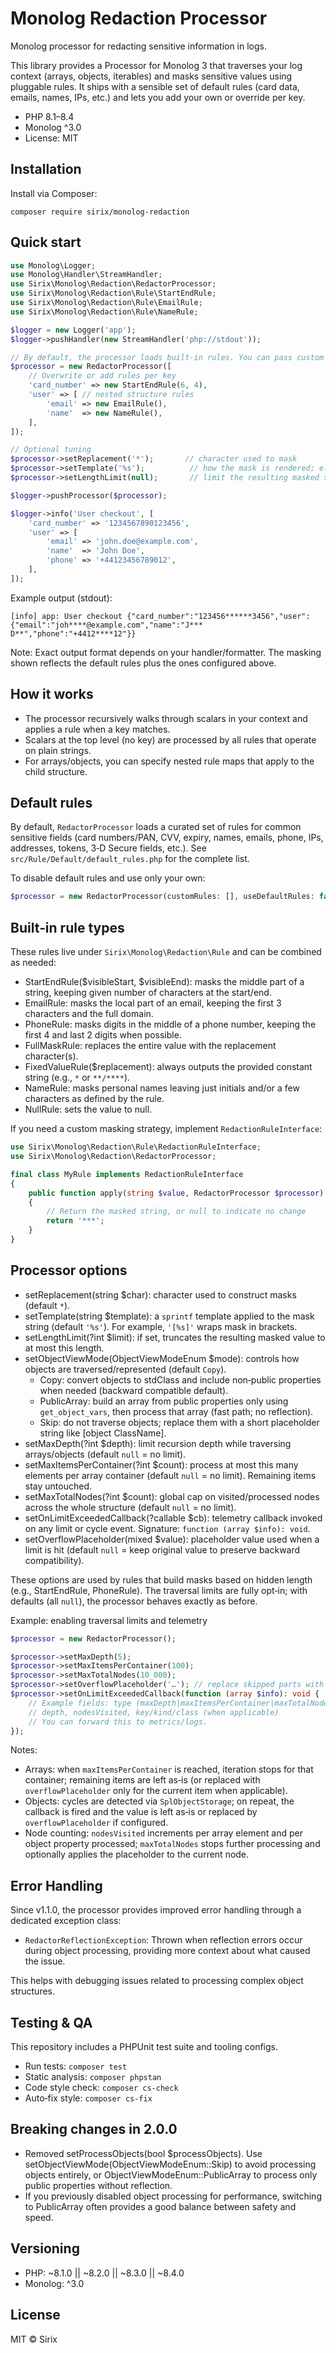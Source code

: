 # Monolog Redaction Processor

Monolog processor for redacting sensitive information in logs.

This library provides a Processor for Monolog 3 that traverses your log context (arrays, objects, iterables) and masks sensitive values using pluggable rules. It ships with a sensible set of default rules (card data, emails, names, IPs, etc.) and lets you add your own or override per key.

- PHP 8.1–8.4
- Monolog ^3.0
- License: MIT

## Installation

Install via Composer:

```
composer require sirix/monolog-redaction
```

## Quick start

```php
use Monolog\Logger;
use Monolog\Handler\StreamHandler;
use Sirix\Monolog\Redaction\RedactorProcessor;
use Sirix\Monolog\Redaction\Rule\StartEndRule;
use Sirix\Monolog\Redaction\Rule\EmailRule;
use Sirix\Monolog\Redaction\Rule\NameRule;

$logger = new Logger('app');
$logger->pushHandler(new StreamHandler('php://stdout'));

// By default, the processor loads built‑in rules. You can pass custom rules below.
$processor = new RedactorProcessor([
    // Overwrite or add rules per key
    'card_number' => new StartEndRule(6, 4),
    'user' => [ // nested structure rules
        'email' => new EmailRule(),
        'name'  => new NameRule(),
    ],
]);

// Optional tuning
$processor->setReplacement('*');       // character used to mask
$processor->setTemplate('%s');          // how the mask is rendered; e.g. '[%s]' to wrap
$processor->setLengthLimit(null);       // limit the resulting masked string length (or null for no limit)

$logger->pushProcessor($processor);

$logger->info('User checkout', [
    'card_number' => '1234567890123456',
    'user' => [
        'email' => 'john.doe@example.com',
        'name'  => 'John Doe',
        'phone' => '+44123456789012',
    ],
]);
```

Example output (stdout):

```
[info] app: User checkout {"card_number":"123456******3456","user":{"email":"joh****@example.com","name":"J*** D**","phone":"+4412****12"}}
```

Note: Exact output format depends on your handler/formatter. The masking shown reflects the default rules plus the ones configured above.

## How it works

- The processor recursively walks through scalars in your context and applies a rule when a key matches.
- Scalars at the top level (no key) are processed by all rules that operate on plain strings.
- For arrays/objects, you can specify nested rule maps that apply to the child structure.

## Default rules

By default, `RedactorProcessor` loads a curated set of rules for common sensitive fields (card numbers/PAN, CVV, expiry, names, emails, phone, IPs, addresses, tokens, 3‑D Secure fields, etc.). See `src/Rule/Default/default_rules.php` for the complete list.

To disable default rules and use only your own:

```php
$processor = new RedactorProcessor(customRules: [], useDefaultRules: false);
```

## Built‑in rule types

These rules live under `Sirix\Monolog\Redaction\Rule` and can be combined as needed:

- StartEndRule($visibleStart, $visibleEnd): masks the middle part of a string, keeping given number of characters at the start/end.
- EmailRule: masks the local part of an email, keeping the first 3 characters and the full domain.
- PhoneRule: masks digits in the middle of a phone number, keeping the first 4 and last 2 digits when possible.
- FullMaskRule: replaces the entire value with the replacement character(s).
- FixedValueRule($replacement): always outputs the provided constant string (e.g., `*` or `**/****`).
- NameRule: masks personal names leaving just initials and/or a few characters as defined by the rule.
- NullRule: sets the value to null.

If you need a custom masking strategy, implement `RedactionRuleInterface`:

```php
use Sirix\Monolog\Redaction\Rule\RedactionRuleInterface;
use Sirix\Monolog\Redaction\RedactorProcessor;

final class MyRule implements RedactionRuleInterface
{
    public function apply(string $value, RedactorProcessor $processor): ?string
    {
        // Return the masked string, or null to indicate no change
        return '***';
    }
}
```

## Processor options

- setReplacement(string $char): character used to construct masks (default `*`).
- setTemplate(string $template): a `sprintf` template applied to the mask string (default `'%s'`). For example, `'[%s]'` wraps mask in brackets.
- setLengthLimit(?int $limit): if set, truncates the resulting masked value to at most this length.
- setObjectViewMode(ObjectViewModeEnum $mode): controls how objects are traversed/represented (default `Copy`).
  - Copy: convert objects to stdClass and include non‑public properties when needed (backward compatible default).
  - PublicArray: build an array from public properties only using `get_object_vars`, then process that array (fast path; no reflection).
  - Skip: do not traverse objects; replace them with a short placeholder string like [object ClassName].
- setMaxDepth(?int $depth): limit recursion depth while traversing arrays/objects (default `null` = no limit).
- setMaxItemsPerContainer(?int $count): process at most this many elements per array container (default `null` = no limit). Remaining items stay untouched.
- setMaxTotalNodes(?int $count): global cap on visited/processed nodes across the whole structure (default `null` = no limit).
- setOnLimitExceededCallback(?callable $cb): telemetry callback invoked on any limit or cycle event. Signature: `function (array $info): void`.
- setOverflowPlaceholder(mixed $value): placeholder value used when a limit is hit (default `null` = keep original value to preserve backward compatibility).

These options are used by rules that build masks based on hidden length (e.g., StartEndRule, PhoneRule). The traversal limits are fully opt‑in; with defaults (all `null`), the processor behaves exactly as before.

Example: enabling traversal limits and telemetry

```php
$processor = new RedactorProcessor();

$processor->setMaxDepth(5);
$processor->setMaxItemsPerContainer(100);
$processor->setMaxTotalNodes(10_000);
$processor->setOverflowPlaceholder('…'); // replace skipped parts with an ellipsis
$processor->setOnLimitExceededCallback(function (array $info): void {
    // Example fields: type (maxDepth|maxItemsPerContainer|maxTotalNodes|cycle),
    // depth, nodesVisited, key/kind/class (when applicable)
    // You can forward this to metrics/logs.
});
```

Notes:
- Arrays: when `maxItemsPerContainer` is reached, iteration stops for that container; remaining items are left as‑is (or replaced with `overflowPlaceholder` only for the current item when applicable).
- Objects: cycles are detected via `SplObjectStorage`; on repeat, the callback is fired and the value is left as‑is or replaced by `overflowPlaceholder` if configured.
- Node counting: `nodesVisited` increments per array element and per object property processed; `maxTotalNodes` stops further processing and optionally applies the placeholder to the current node.

## Error Handling

Since v1.1.0, the processor provides improved error handling through a dedicated exception class:

- `RedactorReflectionException`: Thrown when reflection errors occur during object processing, providing more context about what caused the issue.

This helps with debugging issues related to processing complex object structures.

## Testing & QA

This repository includes a PHPUnit test suite and tooling configs.

- Run tests: `composer test`
- Static analysis: `composer phpstan`
- Code style check: `composer cs-check`
- Auto‑fix style: `composer cs-fix`

## Breaking changes in 2.0.0

- Removed setProcessObjects(bool $processObjects). Use setObjectViewMode(ObjectViewModeEnum::Skip) to avoid processing objects entirely, or ObjectViewModeEnum::PublicArray to process only public properties without reflection.
- If you previously disabled object processing for performance, switching to PublicArray often provides a good balance between safety and speed.

## Versioning

- PHP: ~8.1.0 || ~8.2.0 || ~8.3.0 || ~8.4.0
- Monolog: ^3.0

## License

MIT © Sirix
